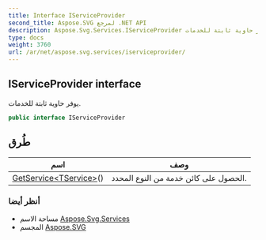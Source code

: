 ```yaml
---
title: Interface IServiceProvider
second_title: Aspose.SVG لمرجع .NET API
description: Aspose.Svg.Services.IServiceProvider واجهه المستخدم. يوفر حاوية ثابتة للخدمات.
type: docs
weight: 3760
url: /ar/net/aspose.svg.services/iserviceprovider/
---
```

## IServiceProvider interface

يوفر حاوية ثابتة للخدمات.

```csharp
public interface IServiceProvider
```

## طُرق

| اسم | وصف |
| --- | --- |
| [GetService&lt;TService&gt;](../../aspose.svg.services/iserviceprovider/getservice/)() | الحصول على كائن خدمة من النوع المحدد. |

### أنظر أيضا

* مساحة الاسم [Aspose.Svg.Services](../../aspose.svg.services/)
* المجسم [Aspose.SVG](../../)


